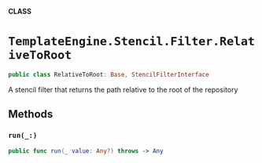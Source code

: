 **CLASS**

# `TemplateEngine.Stencil.Filter.RelativeToRoot`

```swift
public class RelativeToRoot: Base, StencilFilterInterface
```

A stencil filter that returns the path relative to the root of the repository

## Methods
### `run(_:)`

```swift
public func run(_ value: Any?) throws -> Any
```
